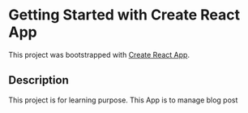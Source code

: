 # Getting Started with Create React App

This project was bootstrapped with [Create React App](https://github.com/facebook/create-react-app).

## Description

This project is for learning purpose. This App is to manage blog post
